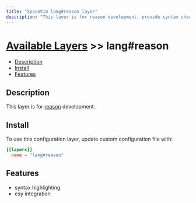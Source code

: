 ```yaml
---
title: "SpaceVim lang#reason layer"
description: "This layer is for reason development, provide syntax checking, code runner and repl support for reason file."
---
```


# [Available Layers](../../) >> lang#reason

<!-- vim-markdown-toc GFM -->

- [Description](#description)
- [Install](#install)
- [Features](#features)

<!-- vim-markdown-toc -->

## Description

This layer is for [reason](http://reasonml.github.io/) development.

## Install

To use this configuration layer, update custom configuration file with:

```toml
[[layers]]
  name = "lang#reason"
```
## Features

- syntax highlighting
- esy integration


